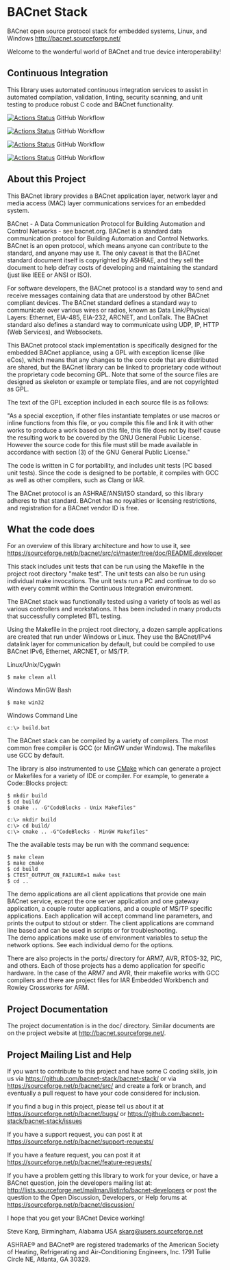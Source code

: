 # BACnet Stack 

BACnet open source protocol stack for embedded systems, Linux, and Windows
http://bacnet.sourceforge.net/

Welcome to the wonderful world of BACnet and true device interoperability!

Continuous Integration
----------------------

This library uses automated continuous integration services
to assist in automated compilation, validation, linting, security scanning,
and unit testing to produce robust C code and BACnet functionality.

[![Actions Status](https://github.com/bacnet-stack/bacnet-stack/workflows/CMake/badge.svg)](https://github.com/bacnet-stack/bacnet-stack/actions) GitHub Workflow

[![Actions Status](https://github.com/bacnet-stack/bacnet-stack/workflows/GCC/badge.svg)](https://github.com/bacnet-stack/bacnet-stack/actions) GitHub Workflow

[![Actions Status](https://github.com/bacnet-stack/bacnet-stack/workflows/Lint/badge.svg)](https://github.com/bacnet-stack/bacnet-stack/actions) GitHub Workflow

[![Actions Status](https://github.com/bacnet-stack/bacnet-stack/workflows/CodeQL/badge.svg)](https://github.com/bacnet-stack/bacnet-stack/actions) GitHub Workflow

About this Project
------------------

This BACnet library provides a BACnet application layer, network layer and
media access (MAC) layer communications services for an embedded system.

BACnet - A Data Communication Protocol for Building Automation and Control
Networks - see bacnet.org. BACnet is a standard data communication protocol for
Building Automation and Control Networks. BACnet is an open protocol, which
means anyone can contribute to the standard, and anyone may use it. The only
caveat is that the BACnet standard document itself is copyrighted by ASHRAE,
and they sell the document to help defray costs of developing and maintaining
the standard (just like IEEE or ANSI or ISO).

For software developers, the BACnet protocol is a standard way to send and
receive messages containing data that are understood by other BACnet
compliant devices. The BACnet standard defines a standard way to communicate
over various wires or radios, known as Data Link/Physical Layers: Ethernet, 
EIA-485, EIA-232, ARCNET, and LonTalk. The BACnet standard also defines a 
standard way to communicate using UDP, IP, HTTP (Web Services), and Websockets.

This BACnet protocol stack implementation is specifically designed for the
embedded BACnet appliance, using a GPL with exception license (like eCos),
which means that any changes to the core code that are distributed are shared, 
but the BACnet library can be linked to proprietary code without the proprietary 
code becoming GPL. Note that some of the source files are designed as 
skeleton or example or template files, and are not copyrighted as GPL.

The text of the GPL exception included in each source file is as follows: 

"As a special exception, if other files instantiate templates or use macros or
inline functions from this file, or you compile this file and link it with
other works to produce a work based on this file, this file does not by itself
cause the resulting work to be covered by the GNU General Public License.
However the source code for this file must still be made available in
accordance with section (3) of the GNU General Public License."

The code is written in C for portability, and includes unit tests (PC based
unit tests). Since the code is designed to be portable, it compiles with GCC as
well as other compilers, such as Clang or IAR.

The BACnet protocol is an ASHRAE/ANSI/ISO standard, so this library adheres to
that standard. BACnet has no royalties or licensing restrictions, and
registration for a BACnet vendor ID is free.

What the code does
------------------

For an overview of this library architecture and how to use it, see
https://sourceforge.net/p/bacnet/src/ci/master/tree/doc/README.developer

This stack includes unit tests that can be run using the Makefile in the
project root directory "make test".
The unit tests can also be run using individual make invocations. 
The unit tests run a PC and continue to do so with 
every commit within the Continuous Integration environment.

The BACnet stack was functionally tested using a variety of tools
as well as various controllers and workstations. It has been included
in many products that successfully completed BTL testing.

Using the Makefile in the project root directory, a dozen sample applications
are created that run under Windows or Linux. They use the BACnet/IPv4 datalink
layer for communication by default, but could be compiled to use BACnet IPv6, 
Ethernet, ARCNET, or MS/TP.

Linux/Unix/Cygwin

    $ make clean all

Windows MinGW Bash

    $ make win32

Windows Command Line

    c:\> build.bat

The BACnet stack can be compiled by a variety of compilers.  The most common
free compiler is GCC (or MinGW under Windows).  The makefiles use GCC by
default.

The library is also instrumented to use [CMake](https://cmake.org/) which can
generate a project or Makefiles for a variety of IDE or compiler. For example,
to generate a Code::Blocks project:

    $ mkdir build
    $ cd build/
    $ cmake .. -G"CodeBlocks - Unix Makefiles"
    
    c:\> mkdir build
    c:\> cd build/
    c:\> cmake .. -G"CodeBlocks - MinGW Makefiles"


The the available tests may be run with the command sequence:

    $ make clean
    $ make cmake
    $ cd build
    $ CTEST_OUTPUT_ON_FAILURE=1 make test
    $ cd ..

The demo applications are all client applications that provide one main BACnet
service, except the one server application and one gateway application, 
a couple router applications, and a couple of MS/TP specific applications.
Each application will accept command line parameters, and prints the output to 
stdout or stderr.  The client applications are command line based and can 
be used in scripts or for troubleshooting.  
The demo applications make use of environment variables to 
setup the network options.  See each individual demo for the options.

There are also projects in the ports/ directory for ARM7, AVR, RTOS-32, PIC, 
and others.  Each of those projects has a demo application for specific hardware.
In the case of the ARM7 and AVR, their makefile works with GCC compilers and
there are project files for IAR Embedded Workbench and Rowley Crossworks for ARM.

Project Documentation
---------------------

The project documentation is in the doc/ directory.  Similar documents are
on the project website at <http://bacnet.sourceforge.net/>.

Project Mailing List and Help
-----------------------------

If you want to contribute to this project and have some C coding skills,
join us via https://github.com/bacnet-stack/bacnet-stack/
or via https://sourceforge.net/p/bacnet/src/ and create a
fork or branch, and eventually a pull request to have 
your code considered for inclusion.

If you find a bug in this project, please tell us about it at
https://sourceforge.net/p/bacnet/bugs/
or
https://github.com/bacnet-stack/bacnet-stack/issues

If you have a support request, you can post it at 
https://sourceforge.net/p/bacnet/support-requests/

If you have a feature request, you can post it at
https://sourceforge.net/p/bacnet/feature-requests/

If you have a problem getting this library to work for
your device, or have a BACnet question, join the developers mailing list at:
http://lists.sourceforge.net/mailman/listinfo/bacnet-developers
or post the question to the Open Discussion, Developers, or Help forums at
https://sourceforge.net/p/bacnet/discussion/

I hope that you get your BACnet Device working!

Steve Karg, Birmingham, Alabama USA
skarg@users.sourceforge.net

ASHRAE® and BACnet® are registered trademarks of the 
American Society of Heating, Refrigerating and Air-Conditioning Engineers, Inc.
1791 Tullie Circle NE, Atlanta, GA 30329.
